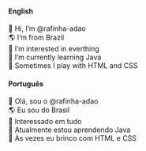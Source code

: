 <!-- ENGLISH -->
<h4>English</h4>
👋 Hi, I’m @rafinha-adao
<br>
🌎 I’m from Brazil
<br>
👀 I’m interested in everthing
<br>
🌱 I’m currently learning Java
<br>
🎨 Sometimes I play with HTML and CSS
<br>

<!-- PORTUGUÊS -->
<h4>Português</h4>
👋 Olá, sou o @rafinha-adao
<br>
🌎 Eu sou do Brasil
<br>
👀 Interessado em tudo
<br>
🌱 Atualmente estou aprendendo Java
<br>
🎨 Às vezes eu brinco com HTML e CSS

<!---
rafinha-adao/rafinha-adao is a ✨ special ✨ repository because its `README.md` (this file) appears on your GitHub profile.
You can click the Preview link to take a look at your changes.
--->
